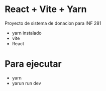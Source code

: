 # React + Vite + Yarn 

Proyecto de sistema de donacion para INF 281
- yarn instalado
- vite
- React

# Para ejecutar
  - yarn
  - yarun run dev


